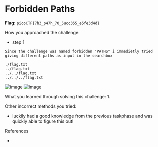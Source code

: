# Forbidden Paths

**Flag:** `picoCTF{7h3_p47h_70_5ucc355_e5fe3d4d}`

How you approached the challenge:

- step 1

```
Since the challenge was named forbidden "PATHS" i immedietly tried giving different paths as input in the searchbox

./flag.txt
../flag.txt
../../flag.txt
../../../flag.txt
```
![image](https://github.com/user-attachments/assets/e31b5be8-aaa7-4508-bcba-58dafe71400a)
![image](https://github.com/user-attachments/assets/98033012-5b57-4e70-970d-a26d50a2b081)


What you learned through solving this challenge:
1. 

Other incorrect methods you tried:

- luckily had a good knowledge from the previous taskphase and was quickly able to figure this out!

References

- 
